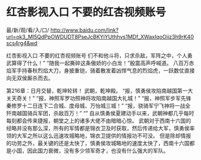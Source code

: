 # 红杏影视入口 不要的红杏视频账号

最/新/观/看/入/口/ http://www.baidu.com/link?url=ok3_Ml5QdPpOWDUDT8PseJcBKYiYUthhvs1MDf_XWaxIqoOiiz3h9rK40scs4rg4&wd

红杏影视入口 不要的红杏视频账号
们不和他斗将，只求杀敌，军阵之中，个人勇武算得了什么！”
    “随我一起撕碎这条傲娇的小白龙！”殷震高声呼喊道。
    八百万赤焰军手持春秋烈焰大刀，身披重铠，骑着散发着凶悍气息的烈焰虎，一跃数仗直接向无双侯厮杀而去。

第216章：日月交替，乾坤轮转！
    武朝，乾坤殿。
    “报，慎勇侯攻陷南越国第一大关天奇关！”
    “报，神照军罗功照神将攻陷南越国大礼城！”
    “报，神照军步军先锋秦修罗十二日连下二合城、度母城、万怡城三城！”
    “报，骁骑军宁飞神将一战全歼南越国骑兵军团，杀敌百万！”
    “”
    自从慎勇侯夏建动手以来，武朝神都几乎每时每刻都会传来捷报，朝堂之上的诸多大佬不由暗暗心惊。
    武朝对于西南十六国的经略并没有那么深，所有的军情都是锦衣卫及时获取，然后传递给大军，慎勇侯率领的大军之所以这么迅速攻城略地，锦衣卫提供的情报功不可没。
    但是除却情报的功劳之外，最关键的还是太快了，慎勇侯攻城略地的速度太快了，西南十六国都是小国，因此国力衰微，没有多少领军奇才，也没有什么强大的军队。
